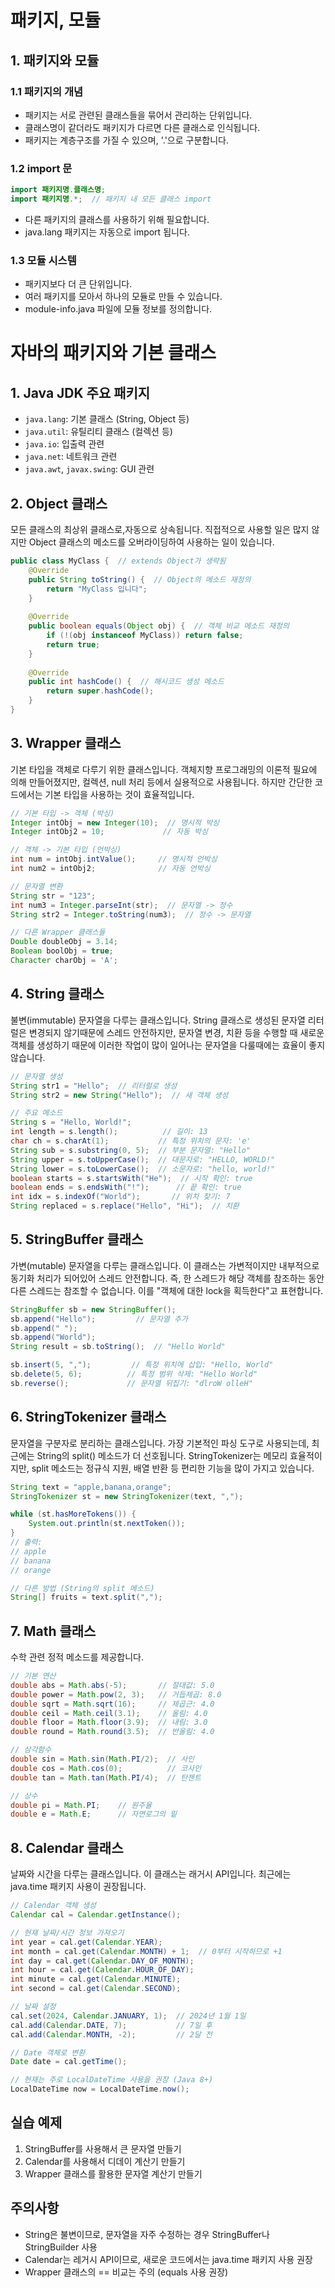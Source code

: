 
# 패키지, 모듈

## 1. 패키지와 모듈

### 1.1 패키지의 개념
- 패키지는 서로 관련된 클래스들을 묶어서 관리하는 단위입니다.
- 클래스명이 같더라도 패키지가 다르면 다른 클래스로 인식됩니다.
- 패키지는 계층구조를 가질 수 있으며, '.'으로 구분합니다.

### 1.2 import 문
```java
import 패키지명.클래스명;
import 패키지명.*;  // 패키지 내 모든 클래스 import
```
- 다른 패키지의 클래스를 사용하기 위해 필요합니다.
- java.lang 패키지는 자동으로 import 됩니다.

### 1.3 모듈 시스템
- 패키지보다 더 큰 단위입니다.
- 여러 패키지를 모아서 하나의 모듈로 만들 수 있습니다.
- module-info.java 파일에 모듈 정보를 정의합니다.

# 자바의 패키지와 기본 클래스

## 1.  Java JDK 주요 패키지
- `java.lang`: 기본 클래스 (String, Object 등)
- `java.util`: 유틸리티 클래스 (컬렉션 등)
- `java.io`: 입출력 관련
- `java.net`: 네트워크 관련
- `java.awt`, `javax.swing`: GUI 관련

## 2. Object 클래스
모든 클래스의 최상위 클래스로,자동으로 상속됩니다.
직접적으로 사용할 일은 많지 않지만 Object 클래스의 메소드를 오버라이딩하여 사용하는 일이 있습니다.

```java
public class MyClass {  // extends Object가 생략됨
    @Override
    public String toString() {  // Object의 메소드 재정의
        return "MyClass 입니다";
    }
    
    @Override
    public boolean equals(Object obj) {  // 객체 비교 메소드 재정의
        if (!(obj instanceof MyClass)) return false;
        return true;
    }
    
    @Override
    public int hashCode() {  // 해시코드 생성 메소드
        return super.hashCode();
    }
}
```

## 3. Wrapper 클래스
기본 타입을 객체로 다루기 위한 클래스입니다. 객체지향 프로그래밍의 이론적 필요에 의해 만들어졌지만, 컬렉션, null 처리 등에서 실용적으로 사용됩니다.
하지만 간단한 코드에서는 기본 타입을 사용하는 것이 효율적입니다.

```java
// 기본 타입 -> 객체 (박싱)
Integer intObj = new Integer(10);  // 명시적 박싱
Integer intObj2 = 10;             // 자동 박싱

// 객체 -> 기본 타입 (언박싱)
int num = intObj.intValue();     // 명시적 언박싱
int num2 = intObj2;              // 자동 언박싱

// 문자열 변환
String str = "123";
int num3 = Integer.parseInt(str);  // 문자열 -> 정수
String str2 = Integer.toString(num3);  // 정수 -> 문자열

// 다른 Wrapper 클래스들
Double doubleObj = 3.14;
Boolean boolObj = true;
Character charObj = 'A';
```

## 4. String 클래스
불변(immutable) 문자열을 다루는 클래스입니다. String 클래스로 생성된 문자열 리터럴은 변경되지 않기때문에 스레드 안전하지만, 문자열 변경, 치환 등을 수행할 때 새로운 객체를 생성하기 때문에 이러한 작업이 많이 일어나는 문자열을 다룰때에는 효율이 좋지 않습니다.

```java
// 문자열 생성
String str1 = "Hello";  // 리터럴로 생성
String str2 = new String("Hello");  // 새 객체 생성

// 주요 메소드
String s = "Hello, World!";
int length = s.length();          // 길이: 13
char ch = s.charAt(1);           // 특정 위치의 문자: 'e'
String sub = s.substring(0, 5);  // 부분 문자열: "Hello"
String upper = s.toUpperCase();  // 대문자로: "HELLO, WORLD!"
String lower = s.toLowerCase();  // 소문자로: "hello, world!"
boolean starts = s.startsWith("He");  // 시작 확인: true
boolean ends = s.endsWith("!");      // 끝 확인: true
int idx = s.indexOf("World");       // 위치 찾기: 7
String replaced = s.replace("Hello", "Hi");  // 치환
```

## 5. StringBuffer 클래스
가변(mutable) 문자열을 다루는 클래스입니다. 이 클래스는 가변적이지만 내부적으로 동기화 처리가 되어있어 스레드 안전합니다. 즉, 한 스레드가 해당 객체를 참조하는 동안 다른 스레드는 참조할 수 없습니다. 이를 "객체에 대한 lock을 획득한다"고 표현합니다.

```java
StringBuffer sb = new StringBuffer();
sb.append("Hello");         // 문자열 추가
sb.append(" ");
sb.append("World");
String result = sb.toString();  // "Hello World"

sb.insert(5, ",");         // 특정 위치에 삽입: "Hello, World"
sb.delete(5, 6);          // 특정 범위 삭제: "Hello World"
sb.reverse();             // 문자열 뒤집기: "dlroW olleH"
```

## 6. StringTokenizer 클래스
문자열을 구분자로 분리하는 클래스입니다. 가장 기본적인 파싱 도구로 사용되는데, 최근에는 String의 split() 메소드가 더 선호됩니다. 
StringTokenizer는 메모리 효율적이지만, split 메소드는 정규식 지원, 배열 반환 등 편리한 기능을 많이 가지고 있습니다.

```java
String text = "apple,banana,orange";
StringTokenizer st = new StringTokenizer(text, ",");

while (st.hasMoreTokens()) {
    System.out.println(st.nextToken());
}
// 출력:
// apple
// banana
// orange

// 다른 방법 (String의 split 메소드)
String[] fruits = text.split(",");
```

## 7. Math 클래스
수학 관련 정적 메소드를 제공합니다.

```java
// 기본 연산
double abs = Math.abs(-5);       // 절대값: 5.0
double power = Math.pow(2, 3);   // 거듭제곱: 8.0
double sqrt = Math.sqrt(16);     // 제곱근: 4.0
double ceil = Math.ceil(3.1);    // 올림: 4.0
double floor = Math.floor(3.9);  // 내림: 3.0
double round = Math.round(3.5);  // 반올림: 4.0

// 삼각함수
double sin = Math.sin(Math.PI/2);  // 사인
double cos = Math.cos(0);          // 코사인
double tan = Math.tan(Math.PI/4);  // 탄젠트

// 상수
double pi = Math.PI;    // 원주율
double e = Math.E;      // 자연로그의 밑
```

## 8. Calendar 클래스
날짜와 시간을 다루는 클래스입니다. 이 클래스는 래거시 API입니다. 최근에는 java.time 패키지 사용이 권장됩니다.

```java
// Calendar 객체 생성
Calendar cal = Calendar.getInstance();

// 현재 날짜/시간 정보 가져오기
int year = cal.get(Calendar.YEAR);
int month = cal.get(Calendar.MONTH) + 1;  // 0부터 시작하므로 +1
int day = cal.get(Calendar.DAY_OF_MONTH);
int hour = cal.get(Calendar.HOUR_OF_DAY);
int minute = cal.get(Calendar.MINUTE);
int second = cal.get(Calendar.SECOND);

// 날짜 설정
cal.set(2024, Calendar.JANUARY, 1);  // 2024년 1월 1일
cal.add(Calendar.DATE, 7);           // 7일 후
cal.add(Calendar.MONTH, -2);         // 2달 전

// Date 객체로 변환
Date date = cal.getTime();

// 현재는 주로 LocalDateTime 사용을 권장 (Java 8+)
LocalDateTime now = LocalDateTime.now();
```

## 실습 예제
1. StringBuffer를 사용해서 큰 문자열 만들기
2. Calendar를 사용해서 디데이 계산기 만들기
3. Wrapper 클래스를 활용한 문자열 계산기 만들기

## 주의사항
- String은 불변이므로, 문자열을 자주 수정하는 경우 StringBuffer나 StringBuilder 사용
- Calendar는 레거시 API이므로, 새로운 코드에서는 java.time 패키지 사용 권장
- Wrapper 클래스의 == 비교는 주의 (equals 사용 권장)
